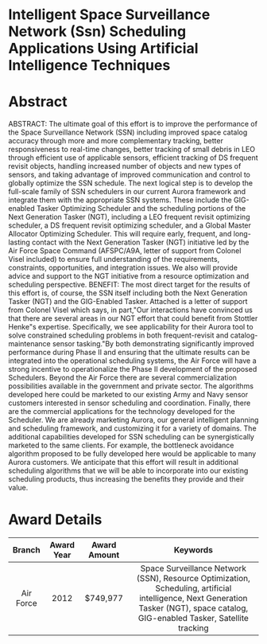 
Intelligent Space Surveillance Network (Ssn) Scheduling Applications Using Artificial Intelligence Techniques
=============================================================================================================

# Abstract


ABSTRACT:  The ultimate goal of this effort is to improve the performance of the Space Surveillance Network (SSN) including improved space catalog accuracy through more and more complementary tracking, better responsiveness to real-time changes, better tracking of small debris in LEO through efficient use of applicable sensors, efficient tracking of DS frequent revisit objects, handling increased number of objects and new types of sensors, and taking advantage of improved communication and control to globally optimize the SSN schedule.    The next logical step is to develop the full-scale family of SSN schedulers in our current Aurora framework and integrate them with the appropriate SSN systems.  These include the GIG-enabled Tasker Optimizing Scheduler and the scheduling portions of the Next Generation Tasker (NGT), including a LEO frequent revisit optimizing scheduler, a DS frequent revisit optimizing scheduler, and a Global Master Allocator Optimizing Scheduler.  This will require early, frequent, and long-lasting contact with the Next Generation Tasker (NGT) initiative led by the Air Force Space Command (AFSPC/A9A, letter of support from Colonel Visel included) to ensure full understanding of the requirements, constraints, opportunities, and integration issues.  We also will provide advice and support to the NGT initiative from a resource optimization and scheduling perspective.      BENEFIT:  The most direct target for the results of this effort is, of course, the SSN itself including both the Next Generation Tasker (NGT) and the GIG-Enabled Tasker.  Attached is a letter of support from Colonel Visel which says, in part,&quot;Our interactions have convinced us that there are several areas in our NGT effort that could benefit from Stottler Henke&quot;s expertise.  Specifically, we see applicability for their Aurora tool to solve constrained scheduling problems in both frequent-revisit and catalog-maintenance sensor tasking.&quot;By both demonstrating significantly improved performance during Phase II and ensuring that the ultimate results can be integrated into the operational scheduling systems, the Air Force will have a strong incentive to operationalize the Phase II development of the proposed Schedulers.  Beyond the Air Force there are several commercialization possibilities available in the government and private sector.  The algorithms developed here could be marketed to our existing Army and Navy sensor customers interested in sensor scheduling and coordination.  Finally, there are the commercial applications for the technology developed for the Scheduler.  We are already marketing Aurora, our general intelligent planning and scheduling framework, and customizing it for a variety of domains.  The additional capabilities developed for SSN scheduling can be synergistically marketed to the same clients.  For example, the bottleneck avoidance algorithm proposed to be fully developed here would be applicable to many Aurora customers.  We anticipate that this effort will result in additional scheduling algorithms that we will be able to incorporate into our existing scheduling products, thus increasing the benefits they provide and their value.  

# Award Details

|Branch|Award Year|Award Amount|Keywords|
| :---: | :---: | :---: | :---: |
|Air Force|2012|$749,977|Space Surveillance Network (SSN), Resource Optimization, Scheduling, artificial intelligence, Next Generation Tasker (NGT), space catalog, GIG-enabled Tasker, Satellite tracking|
